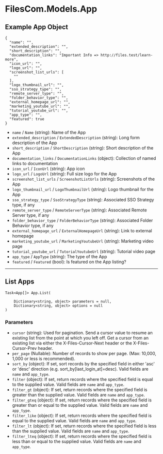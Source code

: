 # FilesCom.Models.App

## Example App Object

```
{
  "name": "",
  "extended_description": "",
  "short_description": "",
  "documentation_links": "Important Info => http://files.test/learn-more",
  "icon_url": "",
  "logo_url": "",
  "screenshot_list_urls": [
    ""
  ],
  "logo_thumbnail_url": "",
  "sso_strategy_type": "",
  "remote_server_type": "",
  "folder_behavior_type": "",
  "external_homepage_url": "",
  "marketing_youtube_url": "",
  "tutorial_youtube_url": "",
  "app_type": "",
  "featured": true
}
```

* `name` / `Name`  (string): Name of the App
* `extended_description` / `ExtendedDescription`  (string): Long form description of the App
* `short_description` / `ShortDescription`  (string): Short description of the App
* `documentation_links` / `DocumentationLinks`  (object): Collection of named links to documentation
* `icon_url` / `IconUrl`  (string): App icon
* `logo_url` / `LogoUrl`  (string): Full size logo for the App
* `screenshot_list_urls` / `ScreenshotListUrls`  (string): Screenshots of the App
* `logo_thumbnail_url` / `LogoThumbnailUrl`  (string): Logo thumbnail for the App
* `sso_strategy_type` / `SsoStrategyType`  (string): Associated SSO Strategy type, if any
* `remote_server_type` / `RemoteServerType`  (string): Associated Remote Server type, if any
* `folder_behavior_type` / `FolderBehaviorType`  (string): Associated Folder Behavior type, if any
* `external_homepage_url` / `ExternalHomepageUrl`  (string): Link to external homepage
* `marketing_youtube_url` / `MarketingYoutubeUrl`  (string): Marketing video page
* `tutorial_youtube_url` / `TutorialYoutubeUrl`  (string): Tutorial video page
* `app_type` / `AppType`  (string): The type of the App
* `featured` / `Featured`  (bool): Is featured on the App listing?


---

## List Apps

```
Task<App[]> App.List(
    
    Dictionary<string, object> parameters = null,
    Dictionary<string, object> options = null
)
```

### Parameters

* `cursor` (string): Used for pagination.  Send a cursor value to resume an existing list from the point at which you left off.  Get a cursor from an existing list via either the X-Files-Cursor-Next header or the X-Files-Cursor-Prev header.
* `per_page` (Nullable<Int64>): Number of records to show per page.  (Max: 10,000, 1,000 or less is recommended).
* `sort_by` (object): If set, sort records by the specified field in either 'asc' or 'desc' direction (e.g. sort_by[last_login_at]=desc). Valid fields are `name` and `app_type`.
* `filter` (object): If set, return records where the specified field is equal to the supplied value. Valid fields are `name` and `app_type`.
* `filter_gt` (object): If set, return records where the specified field is greater than the supplied value. Valid fields are `name` and `app_type`.
* `filter_gteq` (object): If set, return records where the specified field is greater than or equal to the supplied value. Valid fields are `name` and `app_type`.
* `filter_like` (object): If set, return records where the specified field is equal to the supplied value. Valid fields are `name` and `app_type`.
* `filter_lt` (object): If set, return records where the specified field is less than the supplied value. Valid fields are `name` and `app_type`.
* `filter_lteq` (object): If set, return records where the specified field is less than or equal to the supplied value. Valid fields are `name` and `app_type`.
